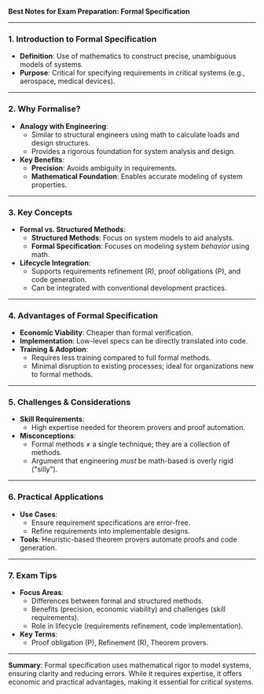 **Best Notes for Exam Preparation: Formal Specification**

---

### **1. Introduction to Formal Specification**
- **Definition**: Use of mathematics to construct precise, unambiguous models of systems.
- **Purpose**: Critical for specifying requirements in critical systems (e.g., aerospace, medical devices).

---

### **2. Why Formalise?**
- **Analogy with Engineering**:  
  - Similar to structural engineers using math to calculate loads and design structures.  
  - Provides a rigorous foundation for system analysis and design.  
- **Key Benefits**:  
  - **Precision**: Avoids ambiguity in requirements.  
  - **Mathematical Foundation**: Enables accurate modeling of system properties.  

---

### **3. Key Concepts**
- **Formal vs. Structured Methods**:  
  - **Structured Methods**: Focus on system models to aid analysts.  
  - **Formal Specification**: Focuses on modeling system *behavior* using math.  
- **Lifecycle Integration**:  
  - Supports requirements refinement (R), proof obligations (P), and code generation.  
  - Can be integrated with conventional development practices.  

---

### **4. Advantages of Formal Specification**
- **Economic Viability**: Cheaper than formal verification.  
- **Implementation**: Low-level specs can be directly translated into code.  
- **Training & Adoption**:  
  - Requires less training compared to full formal methods.  
  - Minimal disruption to existing processes; ideal for organizations new to formal methods.  

---

### **5. Challenges & Considerations**
- **Skill Requirements**:  
  - High expertise needed for theorem provers and proof automation.  
- **Misconceptions**:  
  - Formal methods ≠ a single technique; they are a collection of methods.  
  - Argument that engineering *must* be math-based is overly rigid ("silly").  

---

### **6. Practical Applications**
- **Use Cases**:  
  - Ensure requirement specifications are error-free.  
  - Refine requirements into implementable designs.  
- **Tools**: Heuristic-based theorem provers automate proofs and code generation.  

---

### **7. Exam Tips**
- **Focus Areas**:  
  - Differences between formal and structured methods.  
  - Benefits (precision, economic viability) and challenges (skill requirements).  
  - Role in lifecycle (requirements refinement, code implementation).  
- **Key Terms**:  
  - Proof obligation (P), Refinement (R), Theorem provers.  

---

**Summary**: Formal specification uses mathematical rigor to model systems, ensuring clarity and reducing errors. While it requires expertise, it offers economic and practical advantages, making it essential for critical systems.